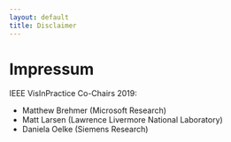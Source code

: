 ```yaml
---
layout: default
title: Disclaimer
---
```


# Impressum

IEEE VisInPractice Co-Chairs 2019:
* Matthew Brehmer (Microsoft Research)
* Matt Larsen (Lawrence Livermore National Laboratory)
* Daniela Oelke (Siemens Research)
